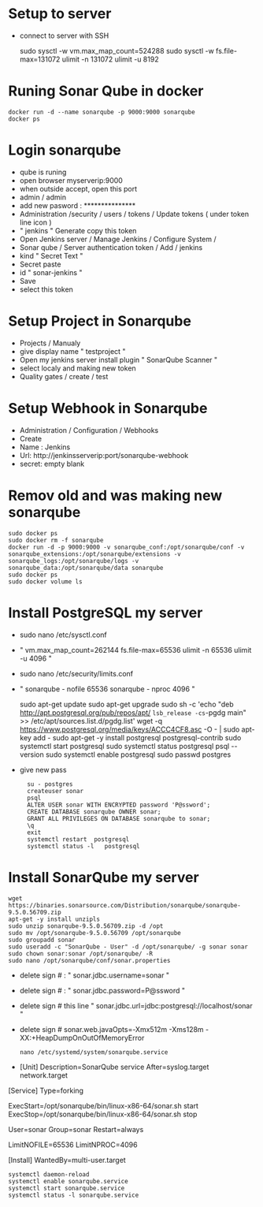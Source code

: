 # Setup to server

- connect to server with SSH

    sudo sysctl -w vm.max_map_count=524288
    sudo sysctl -w fs.file-max=131072 
    ulimit -n 131072
    ulimit -u 8192

# Runing Sonar Qube in docker

    docker run -d --name sonarqube -p 9000:9000 sonarqube
    docker ps

# Login sonarqube

- qube is runing 
- open browser myserverip:9000
- when outside accept, open this port
- admin / admin
- add new pasword : ***************
- Administration /security / users / tokens / Update tokens ( under token line icon )
- " jenkins " Generate copy this token
- Open Jenkins server / Manage Jenkins / Configure System / 
- Sonar qube / Server authentication token / Add / jenkins
- kind " Secret Text " 
- Secret paste
- id " sonar-jenkins "
- Save
- select this token

# Setup Project in Sonarqube

- Projects / Manualy 
- give display name " testproject "
- Open my jenkins server install plugin " SonarQube Scanner "
- select localy and making new token
- Quality gates / create / test

# Setup Webhook in Sonarqube

-  Administration / Configuration / Webhooks
-  Create
-  Name : Jenkins
-  Url: http://jenkinsserverip:port/sonarqube-webhook
-  secret: empty blank

# Remov old and was making new sonarqube

    sudo docker ps
    sudo docker rm -f sonarqube
    docker run -d -p 9000:9000 -v sonarqube_conf:/opt/sonarqube/conf -v sonarqube_extensions:/opt/sonarqube/extensions -v sonarqube_logs:/opt/sonarqube/logs -v sonarqube_data:/opt/sonarqube/data sonarqube
    sudo docker ps
    sudo docker volume ls

# Install PostgreSQL my server

- sudo nano /etc/sysctl.conf
- " vm.max_map_count=262144
fs.file-max=65536
ulimit -n 65536
ulimit -u 4096 "
- sudo nano /etc/security/limits.conf
- " sonarqube   -   nofile   65536
sonarqube   -   nproc    4096 "

    sudo apt-get update
    sudo apt-get upgrade
    sudo sh -c 'echo "deb http://apt.postgresql.org/pub/repos/apt/ `lsb_release -cs`-pgdg main" >> /etc/apt/sources.list.d/pgdg.list'
    wget -q https://www.postgresql.org/media/keys/ACCC4CF8.asc -O - | sudo apt-key add -
    sudo apt-get -y install postgresql postgresql-contrib
    sudo systemctl start postgresql
    sudo systemctl status postgresql
    psql --version
    sudo systemctl enable postgresql
    sudo passwd postgres
    
- give new pass

        su - postgres
        createuser sonar
        psql  
        ALTER USER sonar WITH ENCRYPTED password 'P@ssword';
        CREATE DATABASE sonarqube OWNER sonar;
        GRANT ALL PRIVILEGES ON DATABASE sonarqube to sonar;
        \q
        exit
        systemctl restart  postgresql
        systemctl status -l   postgresql


# Install SonarQube my server

    wget https://binaries.sonarsource.com/Distribution/sonarqube/sonarqube-9.5.0.56709.zip
    apt-get -y install unzipls
    sudo unzip sonarqube-9.5.0.56709.zip -d /opt
    sudo mv /opt/sonarqube-9.5.0.56709 /opt/sonarqube
    sudo groupadd sonar
    sudo useradd -c "SonarQube - User" -d /opt/sonarqube/ -g sonar sonar
    sudo chown sonar:sonar /opt/sonarqube/ -R
    sudo nano /opt/sonarqube/conf/sonar.properties

- delete sign # : " sonar.jdbc.username=sonar "
- delete sign # : " sonar.jdbc.password=P@ssword "
- delete sign # this line " sonar.jdbc.url=jdbc:postgresql://localhost/sonar "
- delete sign # sonar.web.javaOpts=-Xmx512m -Xms128m -XX:+HeapDumpOnOutOfMemoryError

      nano /etc/systemd/system/sonarqube.service

- [Unit]
Description=SonarQube service
After=syslog.target network.target

[Service]
Type=forking

ExecStart=/opt/sonarqube/bin/linux-x86-64/sonar.sh start
ExecStop=/opt/sonarqube/bin/linux-x86-64/sonar.sh stop

User=sonar
Group=sonar
Restart=always

LimitNOFILE=65536
LimitNPROC=4096


[Install]
WantedBy=multi-user.target

    systemctl daemon-reload 
    systemctl enable sonarqube.service
    systemctl start sonarqube.service
    systemctl status -l sonarqube.service


 
